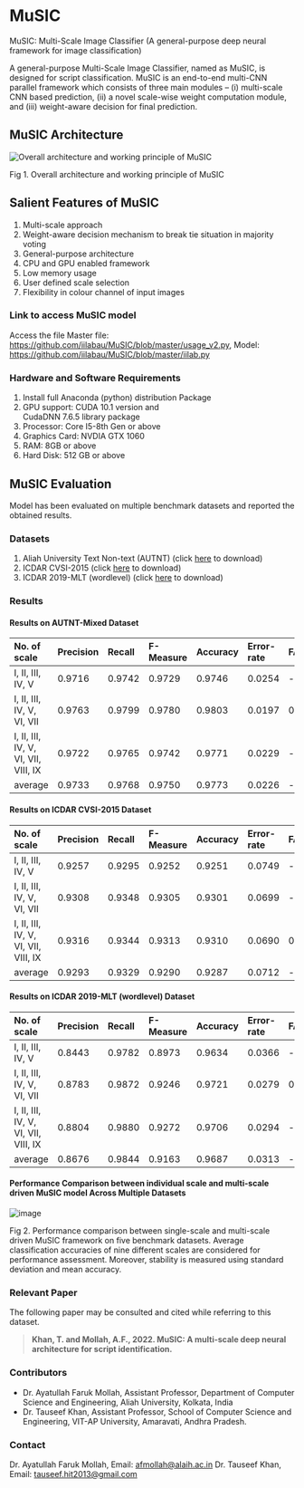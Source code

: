 # MuSIC
MuSIC: Multi-Scale Image Classifier (A general-purpose deep neural framework for image classification)

A general-purpose Multi-Scale Image Classifier, named as MuSIC, is designed for script classification. MuSIC is an end-to-end multi-CNN parallel framework which consists of three main modules – (i) multi-scale CNN based prediction, (ii) a novel scale-wise weight computation module, and (iii) weight-aware decision for final prediction.

 ## MuSIC Architecture
![Overall architecture and working principle of MuSIC](https://user-images.githubusercontent.com/38031801/198822219-fb6eee8e-2bf5-45ad-99e6-e0600c8a1d4e.png)
                                                        <p align = "left">
                                                           Fig 1. Overall architecture and working principle of MuSIC
 </p>

## Salient Features of MuSIC
1. Multi-scale approach
2. Weight-aware decision mechanism to break tie situation in majority voting
3. General-purpose architecture
4. CPU and GPU enabled framework
5. Low memory usage
6. User defined scale selection
7. Flexibility in colour channel of input images

### Link to access MuSIC model
Access the file  Master file: https://github.com/iilabau/MuSIC/blob/master/usage_v2.py, Model: https://github.com/iilabau/MuSIC/blob/master/iilab.py

### Hardware and Software Requirements 
1. Install full Anaconda (python) distribution Package
2. GPU support: CUDA 10.1 version and  
                CudaDNN 7.6.5 library package
3. Processor: Core I5-8th Gen or above
4. Graphics Card: NVDIA GTX 1060
5. RAM: 8GB or above
6. Hard Disk: 512 GB or above

## MuSIC Evaluation
Model has been evaluated on multiple benchmark datasets and reported the obtained results.
### Datasets
1. Aliah University Text Non-text (AUTNT) (click [here](https://github.com/iilabau/AUTNTdataset) to download)
3. ICDAR CVSI-2015  (click [here](http://www.ict.griffith.edu.au/cvsi2015/Dataset.php) to download)
4. ICDAR 2019-MLT (wordlevel) (click [here](https://rrc.cvc.uab.es/?ch=15&com=introduction) to download)

### Results
#### Results on AUTNT-Mixed Dataset
|No. of scale|Precision |Recall |F-Measure |Accuracy |Error-rate |FAR |FRR |
|:-----------|:-|:-|:---|:--------|:----------|:---|:---|
|I, II, III, IV, V|0.9716|0.9742|0.9729|0.9746|0.0254|-|-|
|I, II, III, IV, V, VI, VII|0.9763|	0.9799|	0.9780|	0.9803|	0.0197|	0.0097|	0.0199|
|I, II, III, IV, V, VI, VII, VIII, IX|0.9722|	0.9765|	0.9742|	0.9771|	0.0229|	-|	-|
|average|0.9733|	0.9768|	0.9750|	0.9773|	0.0226|	-|	-|

#### Results on ICDAR CVSI-2015 Dataset
|No. of scale|Precision |Recall |F-Measure |Accuracy |Error-rate |FAR |FRR |
|:-----------|:-|:-|:---|:--------|:----------|:---|:---|
|I, II, III, IV, V|0.9257	|0.9295|	0.9252	|0.9251|	0.0749|	-|	-|
|I, II, III, IV, V, VI, VII|0.9308|	0.9348|	0.9305|	0.9301|	0.0699|	-|	-|
|I, II, III, IV, V, VI, VII, VIII, IX|0.9316|	0.9344|	0.9313|	0.9310	|0.0690	|0.0076|	0.0635|
|average|0.9293|	0.9329	|0.9290	|0.9287|	0.0712|	-|	-|

#### Results on ICDAR 2019-MLT (wordlevel) Dataset
|No. of scale|Precision |Recall |F-Measure |Accuracy |Error-rate |FAR |FRR |
|:-----------|:-|:-|:---|:--------|:----------|:---|:---|
|I, II, III, IV, V|0.8443|	0.9782|	0.8973|	0.9634|	0.0366|	-|	-|
|I, II, III, IV, V, VI, VII|0.8783|	0.9872|	0.9246|	0.9721|	0.0279	|0.0293|	0.0127|
|I, II, III, IV, V, VI, VII, VIII, IX|0.8804|	0.9880|	0.9272|	0.9706|	0.0294|	-|	-|
|average|0.8676|	0.9844|	0.9163|	0.9687|	0.0313|	-|	-|

	 

#### Performance Comparison between individual scale and multi-scale driven MuSIC model Across Multiple Datasets
![image](https://user-images.githubusercontent.com/38031801/198828013-ae514188-0e92-4c76-b3bd-1902ffbd46e6.png)
<p align="left">
   Fig 2. Performance comparison between single-scale and multi-scale driven MuSIC framework on five benchmark datasets. 
          Average classification accuracies of nine different  scales are considered for performance assessment. 
          Moreover, stability is measured using standard deviation and mean accuracy.
</p>

### Relevant Paper
The following paper may be consulted and cited while referring to this dataset.
> **Khan, T. and Mollah, A.F., 2022. MuSIC: A multi-scale deep neural architecture for script identification.**

### Contributors
- Dr. Ayatullah Faruk Mollah, Assistant Professor, Department of Computer Science and Engineering, Aliah University, Kolkata, India
- Dr. Tauseef Khan, Assistant Professor, School of Computer Science and Engineering, VIT-AP University, Amaravati, Andhra Pradesh.

### Contact
Dr. Ayatullah Faruk Mollah, Email: afmollah@alaih.ac.in
Dr. Tauseef Khan, Email: tauseef.hit2013@gmail.com

